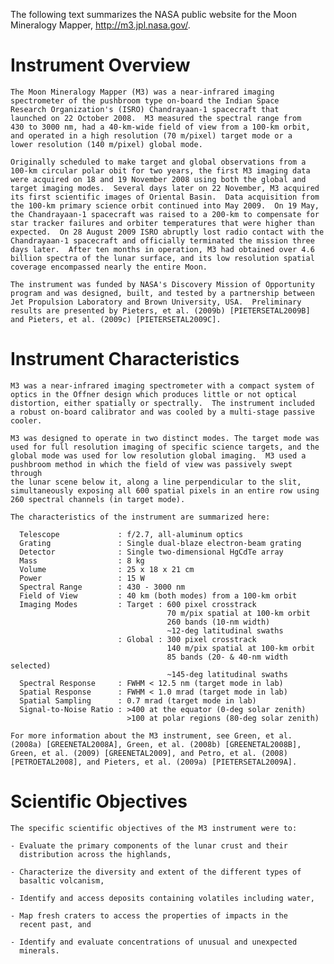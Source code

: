 
 
 
  The following text summarizes the NASA public website for the
  Moon Mineralogy Mapper, http://m3.jpl.nasa.gov/.
 
 
  Instrument Overview
  ===================
    The Moon Mineralogy Mapper (M3) was a near-infrared imaging
    spectrometer of the pushbroom type on-board the Indian Space
    Research Organization's (ISRO) Chandrayaan-1 spacecraft that
    launched on 22 October 2008.  M3 measured the spectral range from
    430 to 3000 nm, had a 40-km-wide field of view from a 100-km orbit,
    and operated in a high resolution (70 m/pixel) target mode or a
    lower resolution (140 m/pixel) global mode.
 
    Originally scheduled to make target and global observations from a
    100-km circular polar obit for two years, the first M3 imaging data
    were acquired on 18 and 19 November 2008 using both the global and
    target imaging modes.  Several days later on 22 November, M3 acquired
    its first scientific images of Oriental Basin.  Data acquisition from
    the 100-km primary science orbit continued into May 2009.  On 19 May,
    the Chandrayaan-1 spacecraft was raised to a 200-km to compensate for
    star tracker failures and orbiter temperatures that were higher than
    expected.  On 28 August 2009 ISRO abruptly lost radio contact with the
    Chandrayaan-1 spacecraft and officially terminated the mission three
    days later.  After ten months in operation, M3 had obtained over 4.6
    billion spectra of the lunar surface, and its low resolution spatial
    coverage encompassed nearly the entire Moon.
 
    The instrument was funded by NASA's Discovery Mission of Opportunity
    program and was designed, built, and tested by a partnership between
    Jet Propulsion Laboratory and Brown University, USA.  Preliminary
    results are presented by Pieters, et al. (2009b) [PIETERSETAL2009B]
    and Pieters, et al. (2009c) [PIETERSETAL2009C].
 
 
  Instrument Characteristics
  ==========================
    M3 was a near-infrared imaging spectrometer with a compact system of
    optics in the Offner design which produces little or not optical
    distortion, either spatially or spectrally.  The instrument included
    a robust on-board calibrator and was cooled by a multi-stage passive
    cooler.
 
    M3 was designed to operate in two distinct modes. The target mode was
    used for full resolution imaging of specific science targets, and the
    global mode was used for low resolution global imaging.  M3 used a
    pushbroom method in which the field of view was passively swept through
    the lunar scene below it, along a line perpendicular to the slit,
    simultaneously exposing all 600 spatial pixels in an entire row using
    260 spectral channels (in target mode).
 
    The characteristics of the instrument are summarized here:
 
      Telescope             : f/2.7, all-aluminum optics
      Grating               : Single dual-blaze electron-beam grating
      Detector              : Single two-dimensional HgCdTe array
      Mass                  : 8 kg
      Volume                : 25 x 18 x 21 cm
      Power                 : 15 W
      Spectral Range        : 430 - 3000 nm
      Field of View         : 40 km (both modes) from a 100-km orbit
      Imaging Modes         : Target : 600 pixel crosstrack
                                       70 m/pix spatial at 100-km orbit
                                       260 bands (10-nm width)
                                       ~12-deg latitudinal swaths
                            : Global : 300 pixel crosstrack
                                       140 m/pix spatial at 100-km orbit
                                       85 bands (20- & 40-nm width selected)
                                       ~145-deg latitudinal swaths
      Spectral Response     : FWHM < 12.5 nm (target mode in lab)
      Spatial Response      : FWHM < 1.0 mrad (target mode in lab)
      Spatial Sampling      : 0.7 mrad (target mode in lab)
      Signal-to-Noise Ratio : >400 at the equator (0-deg solar zenith)
                              >100 at polar regions (80-deg solar zenith)
 
    For more information about the M3 instrument, see Green, et al.
    (2008a) [GREENETAL2008A], Green, et al. (2008b) [GREENETAL2008B],
    Green, et al. (2009) [GREENETAL2009], and Petro, et al. (2008)
    [PETROETAL2008], and Pieters, et al. (2009a) [PIETERSETAL2009A].
 
 
  Scientific Objectives
  =====================
    The specific scientific objectives of the M3 instrument were to:
 
    - Evaluate the primary components of the lunar crust and their
      distribution across the highlands,
 
    - Characterize the diversity and extent of the different types of
      basaltic volcanism,
 
    - Identify and access deposits containing volatiles including water,
 
    - Map fresh craters to access the properties of impacts in the
      recent past, and
 
    - Identify and evaluate concentrations of unusual and unexpected
      minerals.

        